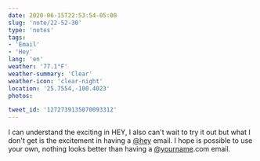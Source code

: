 ```yaml
---
date: 2020-06-15T22:53:54-05:00
slug: 'note/22-52-30'
type: 'notes'
tags:
- 'Email'
- 'Hey'
lang: 'en'
weather: '77.1°F'
weather-summary: 'Clear'
weather-icon: 'clear-night'
location: '25.7554,-100.4023'
photos:

tweet_id: '1272739135070093312'
---
```

I can understand the exciting in HEY, I also can't wait to try it out but what I don't get is the excitement in having a [@hey](https://twitter.com/@hey) email. I hope is possible to use your own, nothing looks better than having a [@yourname](https://twitter.com/@yourname).com email.   